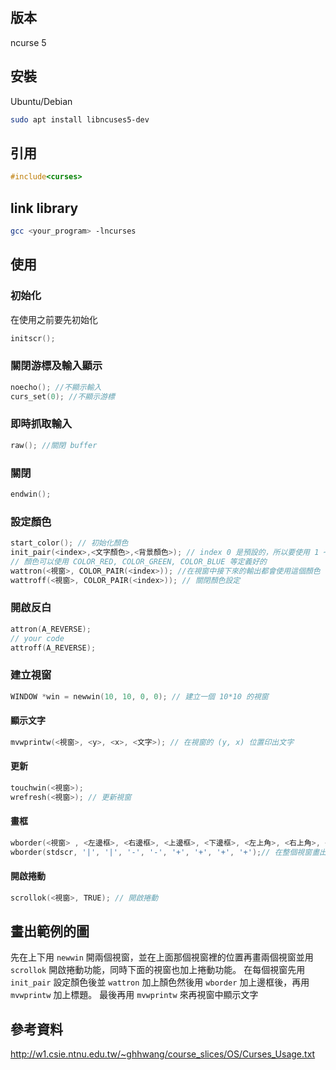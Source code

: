 ## 版本
ncurse 5
## 安裝
Ubuntu/Debian
```bash
sudo apt install libncuses5-dev
```
## 引用
```c
#include<curses>
```

## link library
```bash
gcc <your_program> -lncurses
```

## 使用

### 初始化
在使用之前要先初始化
```c
initscr();
```

### 關閉游標及輸入顯示
```c
noecho(); //不顯示輸入
curs_set(0); //不顯示游標
```

### 即時抓取輸入
```c
raw(); //關閉 buffer
```

### 關閉
```c
endwin();
```

### 設定顏色
```c
start_color(); // 初始化顏色
init_pair(<index>,<文字顏色>,<背景顏色>); // index 0 是預設的，所以要使用 1 ~ 255
// 顏色可以使用 COLOR_RED, COLOR_GREEN, COLOR_BLUE 等定義好的
wattron(<視窗>, COLOR_PAIR(<index>)); //在視窗中接下來的輸出都會使用這個顏色
wattroff(<視窗>, COLOR_PAIR(<index>)); // 關閉顏色設定
```

### 開啟反白
```c
attron(A_REVERSE);
// your code
attroff(A_REVERSE);
```

### 建立視窗
```c
WINDOW *win = newwin(10, 10, 0, 0); // 建立一個 10*10 的視窗
```

#### 顯示文字
```c
mvwprintw(<視窗>, <y>, <x>, <文字>); // 在視窗的 (y, x) 位置印出文字
```

#### 更新
```c
touchwin(<視窗>);
wrefresh(<視窗>); // 更新視窗
```

#### 畫框
```c
wborder(<視窗> , <左邊框>, <右邊框>, <上邊框>, <下邊框>, <左上角>, <右上角>, <左下角>, <右下角>); // 在視窗畫出一個框
wborder(stdscr, '|', '|', '-', '-', '+', '+', '+', '+');// 在整個視窗畫出一個左右邊是 | 上下是 - 四個角是 + 的框
```

#### 開啟捲動
```c
scrollok(<視窗>, TRUE); // 開啟捲動
```


## 畫出範例的圖
先在上下用 `newwin` 開兩個視窗，並在上面那個視窗裡的位置再畫兩個視窗並用 `scrollok` 開啟捲動功能，同時下面的視窗也加上捲動功能。
在每個視窗先用 `init_pair` 設定顏色後並 `wattron` 加上顏色然後用 `wborder` 加上邊框後，再用 `mvwprintw` 加上標題。
最後再用 `mvwprintw` 來再視窗中顯示文字


## 參考資料
http://w1.csie.ntnu.edu.tw/~ghhwang/course_slices/OS/Curses_Usage.txt